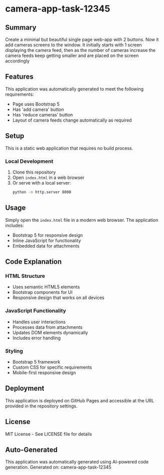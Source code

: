 # camera-app-task-12345

## Summary

Create a minimal but beautiful single page web-app with 2 buttons. Now it add cameras screens to the window. It initially starts with 1 screen displaying the camera feed, then as the number of cameras increase the camera feeds keep getting smaller and are placed on the screen accordingly

## Features

This application was automatically generated to meet the following requirements:

- Page uses Bootstrap 5
- Has 'add camera' button
- Has 'reduce cameras' button
- Layout of camera feeds change automatically as required

## Setup

This is a static web application that requires no build process.

### Local Development

1. Clone this repository
2. Open `index.html` in a web browser
3. Or serve with a local server:
   ```bash
   python -m http.server 8000
   ```


## Usage

Simply open the `index.html` file in a modern web browser. The application includes:
- Bootstrap 5 for responsive design
- Inline JavaScript for functionality
- Embedded data for attachments

## Code Explanation

### HTML Structure
- Uses semantic HTML5 elements
- Bootstrap components for UI
- Responsive design that works on all devices

### JavaScript Functionality
- Handles user interactions
- Processes data from attachments
- Updates DOM elements dynamically
- Includes error handling

### Styling
- Bootstrap 5 framework
- Custom CSS for specific requirements
- Mobile-first responsive design

## Deployment

This application is deployed on GitHub Pages and accessible at the URL provided in the repository settings.

## License

MIT License - See LICENSE file for details

## Auto-Generated

This application was automatically generated using AI-powered code generation.
Generated on: camera-app-task-12345
